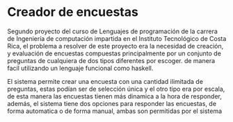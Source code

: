 # Creador de encuestas
Segundo proyecto del curso de Lenguajes de programación de la carrera de Ingeniería de computación impartida en el Instituto Tecnológico de Costa Rica, el problema a resolver de este
proyecto era la necesidad de creación, y evaluación de encuestas compuestas principalmente por un conjunto de preguntas de cualquiera de dos tipos diferentes por escoger. de manera facíl utilizando un lenguaje funcional como haskell.

El sistema permite crear una encuesta con una cantidad ilimitada de preguntas, estas podían ser de selección única y el otro tipo era por escala, de esta manera 
las encuestas tienen más dinamica a la hora de responder, además, el sistema tiene dos opciones para responder las encuestas, de forma automatica o de forma manual, ambas son
permitidas por el sistema
